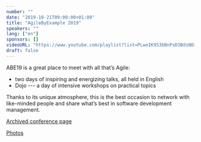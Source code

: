 ```yaml
---
number: ""
date: "2019-10-21T09:00:00+01:00"
title: "AgileByExample 2019"
speakers: ""
lang: ["en"]
sponsors: []
videoURL: "https://www.youtube.com/playlist?list=PLwoIK953bBnPxD3BdsNOikTdaih2R6p-k"
draft: false
---
```


ABE19 is a great place to meet with all that’s Agile:

  * two days of inspiring and energizing talks, all held in English
  * Dojo --- a day of intensive workshops on practical topics

Thanks to its unique atmosphere, this is the best occasion to network with like-minded people and share what’s best in software development management.

<a href="https://web.archive.org/web/20191018081409/https://agilebyexample.com/" target="_blank">Archived conference page</a>

<a href="https://www.flickr.com/photos/agilebyexample/albums" target="_blank">Photos</a>

